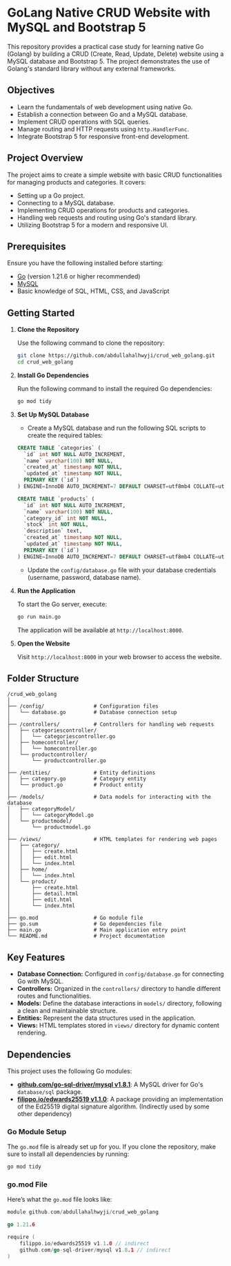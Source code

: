 # GoLang Native CRUD Website with MySQL and Bootstrap 5

This repository provides a practical case study for learning native Go (Golang) by building a CRUD (Create, Read, Update, Delete) website using a MySQL database and Bootstrap 5. The project demonstrates the use of Golang's standard library without any external frameworks.

## Objectives

- Learn the fundamentals of web development using native Go.
- Establish a connection between Go and a MySQL database.
- Implement CRUD operations with SQL queries.
- Manage routing and HTTP requests using `http.HandlerFunc`.
- Integrate Bootstrap 5 for responsive front-end development.

## Project Overview

The project aims to create a simple website with basic CRUD functionalities for managing products and categories. It covers:

- Setting up a Go project.
- Connecting to a MySQL database.
- Implementing CRUD operations for products and categories.
- Handling web requests and routing using Go's standard library.
- Utilizing Bootstrap 5 for a modern and responsive UI.

## Prerequisites

Ensure you have the following installed before starting:

- [Go](https://golang.org/doc/install) (version 1.21.6 or higher recommended)
- [MySQL](https://dev.mysql.com/downloads/installer/)
- Basic knowledge of SQL, HTML, CSS, and JavaScript

## Getting Started

1. **Clone the Repository**

   Use the following command to clone the repository:

   ```bash
   git clone https://github.com/abdullahalhwyji/crud_web_golang.git
   cd crud_web_golang
   ```

2. **Install Go Dependencies**

   Run the following command to install the required Go dependencies:

   ```bash
   go mod tidy
   ```

3. **Set Up MySQL Database**

   - Create a MySQL database and run the following SQL scripts to create the required tables:

   ```sql
   CREATE TABLE `categories` (
     `id` int NOT NULL AUTO_INCREMENT,
     `name` varchar(100) NOT NULL,
     `created_at` timestamp NOT NULL,
     `updated_at` timestamp NOT NULL,
     PRIMARY KEY (`id`)
   ) ENGINE=InnoDB AUTO_INCREMENT=7 DEFAULT CHARSET=utf8mb4 COLLATE=utf8mb4_0900_ai_ci;

   CREATE TABLE `products` (
     `id` int NOT NULL AUTO_INCREMENT,
     `name` varchar(100) NOT NULL,
     `category_id` int NOT NULL,
     `stock` int NOT NULL,
     `description` text,
     `created_at` timestamp NOT NULL,
     `updated_at` timestamp NOT NULL,
     PRIMARY KEY (`id`)
   ) ENGINE=InnoDB AUTO_INCREMENT=7 DEFAULT CHARSET=utf8mb4 COLLATE=utf8mb4_0900_ai_ci;
   ```

   - Update the `config/database.go` file with your database credentials (username, password, database name).

4. **Run the Application**

   To start the Go server, execute:

   ```bash
   go run main.go
   ```

   The application will be available at `http://localhost:8000`.

5. **Open the Website**

   Visit `http://localhost:8000` in your web browser to access the website.

## Folder Structure

```
/crud_web_golang
│
├── /config/                # Configuration files
│   └── database.go         # Database connection setup
│
├── /controllers/           # Controllers for handling web requests
│   ├── categoriescontroller/
│   │   └── categoriescontroller.go
│   ├── homecontroller/
│   │   └── homecontroller.go
│   └── productcontroller/
│       └── productcontroller.go
│
├── /entities/              # Entity definitions
│   ├── category.go         # Category entity
│   └── product.go          # Product entity
│
├── /models/                # Data models for interacting with the database
│   ├── categoryModel/
│   │   └── categoryModel.go
│   └── productmodel/
│       └── productmodel.go
│
├── /views/                 # HTML templates for rendering web pages
│   ├── category/
│   │   ├── create.html
│   │   ├── edit.html
│   │   └── index.html
│   ├── home/
│   │   └── index.html
│   └── product/
│       ├── create.html
│       ├── detail.html
│       ├── edit.html
│       └── index.html
│
├── go.mod                  # Go module file
├── go.sum                  # Go dependencies file
├── main.go                 # Main application entry point
└── README.md               # Project documentation
```

## Key Features

- **Database Connection:** Configured in `config/database.go` for connecting Go with MySQL.
- **Controllers:** Organized in the `controllers/` directory to handle different routes and functionalities.
- **Models:** Define the database interactions in `models/` directory, following a clean and maintainable structure.
- **Entities:** Represent the data structures used in the application.
- **Views:** HTML templates stored in `views/` directory for dynamic content rendering.

## Dependencies

This project uses the following Go modules:

- **[github.com/go-sql-driver/mysql v1.8.1](https://github.com/go-sql-driver/mysql)**: A MySQL driver for Go's `database/sql` package.
- **[filippo.io/edwards25519 v1.1.0](https://pkg.go.dev/filippo.io/edwards25519)**: A package providing an implementation of the Ed25519 digital signature algorithm. (Indirectly used by some other dependency)

### Go Module Setup

The `go.mod` file is already set up for you. If you clone the repository, make sure to install all dependencies by running:

```bash
go mod tidy
```

### go.mod File

Here’s what the `go.mod` file looks like:

```go
module github.com/abdullahalhwyji/crud_web_golang

go 1.21.6

require (
    filippo.io/edwards25519 v1.1.0 // indirect
    github.com/go-sql-driver/mysql v1.8.1 // indirect
)
```
